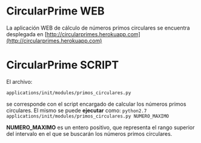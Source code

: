 CircularPrime WEB
================
La aplicación WEB de cálculo de números primos circulares se encuentra
desplegada en
[http://circularprimes.herokuapp.com](http://circularprimes.herokuapp.com)

CircularPrime SCRIPT
==================
El archivo:

`applications/init/modules/primos_circulares.py`

se corresponde con el script encargado de calcular los números primos
circulares.
El mismo se puede **ejecutar** como:
`python2.7 applications/init/modules/primos_circulares.py NUMERO_MAXIMO`

**NUMERO_MAXIMO** es un entero positivo, que representa el rango superior del
intervalo en el que se buscarán los números primos circulares.
